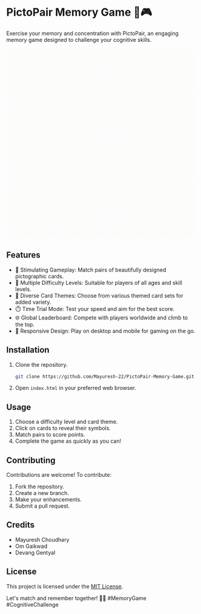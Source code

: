 # PictoPair Memory Game 🧠🎮

Exercise your memory and concentration with PictoPair, an engaging memory game designed to challenge your cognitive skills.

![PictoPair Preview](/assets/logogif.gif)

## Features

- 🌟 Stimulating Gameplay: Match pairs of beautifully designed pictographic cards.
- 🎯 Multiple Difficulty Levels: Suitable for players of all ages and skill levels.
- 🎨 Diverse Card Themes: Choose from various themed card sets for added variety.
- ⏱️ Time Trial Mode: Test your speed and aim for the best score.
- 🌐 Global Leaderboard: Compete with players worldwide and climb to the top.
- 📱 Responsive Design: Play on desktop and mobile for gaming on the go.


## Installation

1. Clone the repository.
   ```sh
   git clone https://github.com/Mayuresh-22/PictoPair-Memory-Game.git
   ```
2. Open `index.html` in your preferred web browser.

## Usage

1. Choose a difficulty level and card theme.
2. Click on cards to reveal their symbols.
3. Match pairs to score points.
4. Complete the game as quickly as you can!

## Contributing

Contributions are welcome! To contribute:

1. Fork the repository.
2. Create a new branch.
3. Make your enhancements.
4. Submit a pull request.

## Credits

- Mayuresh Choudhary
- Om Gaikwad
- Devang Gentyal

## License

This project is licensed under the [MIT License](LICENSE).

Let's match and remember together! 🧩🧠 #MemoryGame #CognitiveChallenge


